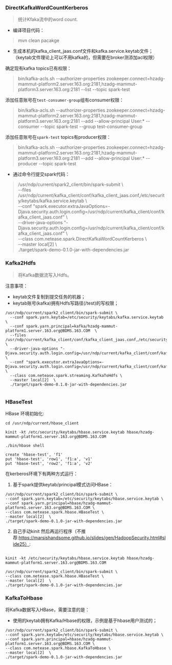 ### DirectKafkaWordCountKerberos
> 统计Kfaka流中的word count.


* 编译项目代码：
> mvn clean pacakge

* 生成本机的kafka_client_jaas.conf文件和kafka.service.keytab文件；（keytab文件理论上可以不用kafka的，但需要在broker测添加acl权限）

确定现有kafka topics已有权限：
> bin/kafka-acls.sh --authorizer-properties zookeeper.connect=hzadg-mammut-platform2.server.163.org:2181,hzadg-mammut-platform3.server.163.org:2181 --list --topic spark-test
  
添加任意账号在`test-consumer-group`组有consumer权限：
>  bin/kafka-acls.sh --authorizer-properties zookeeper.connect=hzadg-mammut-platform2.server.163.org:2181,hzadg-mammut-platform3.server.163.org:2181 --add --allow-principal User:*  --consumer --topic spark-test  --group test-consumer-group

添加任意账号在`spark-test` topics有producer权限：
> bin/kafka-acls.sh --authorizer-properties zookeeper.connect=hzadg-mammut-platform2.server.163.org:2181,hzadg-mammut-platform3.server.163.org:2181 --add --allow-principal User:*  --producer --topic spark-test 

* 通过命令行提交spark代码：
>  /usr/ndp/current/spark2_client/bin/spark-submit \  
> --files /usr/ndp/current/kafka_client/conf/kafka_client_jaas.conf,/etc/security/keytabs/kafka.service.keytab \  
> --conf "spark.executor.extraJavaOptions=-Djava.security.auth.login.config=/usr/ndp/current/kafka_client/conf/kafka_client_jaas.conf" \  
> --driver-java-options "-Djava.security.auth.login.config=/usr/ndp/current/kafka_client/conf/kafka_client_jaas.conf" \   
> --class com.netease.spark.DirectKafkaWordCountKerberos \  
> --master local[2]  \  
> ./target/spark-demo-0.1.0-jar-with-dependencies.jar  

### Kafka2Hdfs
> 将Kafka数据流写入Hdfs。

注意事项：
* keytab文件复制到提交任务的机器；
* keytab账号(kafka)拥有Hdfs写路径(/test)的写权限；

```$xslt
/usr/ndp/current/spark2_client/bin/spark-submit \
  --conf spark.yarn.keytab=/etc/security/keytabs/kafka.service.keytab  \
  --conf spark.yarn.principal=kafka/hzadg-mammut-platform1.server.163.org@BDMS.163.COM  \
  --files /usr/ndp/current/kafka_client/conf/kafka_client_jaas.conf,/etc/security/keytabs/kafka.service.keytab  \
  --driver-java-options "-Djava.security.auth.login.config=/usr/ndp/current/kafka_client/conf/kafka_client_jaas.conf" \
  --conf "spark.executor.extraJavaOptions=-Djava.security.auth.login.config=/usr/ndp/current/kafka_client/conf/kafka_client_jaas.conf" \
  --class com.netease.spark.streaming.KafkaToHdfs \
  --master local[2]  \
  ./target/spark-demo-0.1.0-jar-with-dependencies.jar  


```

### HBaseTest

HBase 环境初始化:
```$xslt
cd /usr/ndp/current/hbase_client

kinit -kt /etc/security/keytabs/hbase.service.keytab hbase/hzadg-mammut-platform1.server.163.org@BDMS.163.COM

./bin/hbase shell

create 'hbase-test', 'f1'
put 'hbase-test', 'row1', 'f1:a', 'v1'
put 'hbase-test', 'row2', 'f1:a', 'v2'
```

在kerberos环境下有两种方式运行：

1. 基于spark提供keytab/principal模式访问HBase：
```shell
/usr/ndp/current/spark2_client/bin/spark-submit \
--conf spark.yarn.keytab=/etc/security/keytabs/hbase.service.keytab \
--conf spark.yarn.principal=hbase/hzadg-mammut-platform1.server.163.org@BDMS.163.COM \
--class com.netease.spark.hbase.HBaseTest \
--master local[2]  \
./target/spark-demo-0.1.0-jar-with-dependencies.jar  
```

2. 自己手动kinit 然后再运行程序（不推荐:https://marsishandsome.github.io/slides/gen/HadoopSecurity.html#slide25）:

```shell

kinit -kt /etc/security/keytabs/hbase.service.keytab hbase/hzadg-mammut-platform1.server.163.org@BDMS.163.COM

/usr/ndp/current/spark2_client/bin/spark-submit \
--class com.netease.spark.hbase.HBaseTest \
--master local[2]  \
./target/spark-demo-0.1.0-jar-with-dependencies.jar  
```

### KafkaToHbase

将Kafka数据写入HBase，需要注意的是：
* 使用的keytab拥有Kafka/Hbase的权限，示例是基于hbase用户测试的；

```$xslt
/usr/ndp/current/spark2_client/bin/spark-submit \
--conf spark.yarn.keytab=/etc/security/keytabs/hbase.service.keytab \
--conf spark.yarn.principal=hbase/hzadg-mammut-platform1.server.163.org@BDMS.163.COM \
--class com.netease.spark.hbase.KafkaToHbase \
--master local[2]  \
./target/spark-demo-0.1.0-jar-with-dependencies.jar  
```